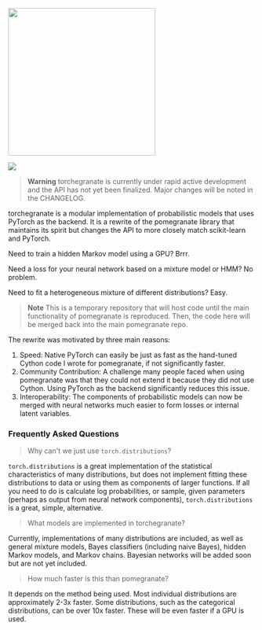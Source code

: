 <img src="https://github.com/jmschrei/pomegranate/blob/master/docs/logo/pomegranate-logo.png" width=300>

![](https://github.com/jmschrei/torchegranate/actions/workflows/python-package.yml/badge.svg)

> **Warning**
> torchegranate is currently under rapid active development and the API has not yet been finalized. Major changes will be noted in the CHANGELOG. 

torchegranate is a modular implementation of probabilistic models that uses PyTorch as the backend. It is a rewrite of the pomegranate library that maintains its spirit but changes the API to more closely match scikit-learn and PyTorch.  

Need to train a hidden Markov model using a GPU? Brrr.

Need a loss for your neural network based on a mixture model or HMM? No problem.

Need to fit a heterogeneous mixture of different distributions? Easy.

> **Note**
> This is a temporary repository that will host code until the main functionality of pomegranate is reproduced. Then, the code here will be merged back into the main pomegranate repo.

The rewrite was motivated by three main reasons:

1. Speed: Native PyTorch can easily be just as fast as the hand-tuned Cython code I wrote for pomegranate, if not significantly faster.
2. Community Contribution: A challenge many people faced when using pomegranate was that they could not extend it because they did not use Cython. Using PyTorch as the backend significantly reduces this issue.
3. Interoperability: The components of probabilistic models can now be merged with neural networks much easier to form losses or internal latent variables. 


### Frequently Asked Questions

> Why can't we just use `torch.distributions`?

`torch.distributions` is a great implementation of the statistical characteristics of many distributions, but does not implement fitting these distributions to data or using them as components of larger functions. If all you need to do is calculate log probabilities, or sample, given parameters (perhaps as output from neural network components), `torch.distributions` is a great, simple, alternative.

> What models are implemented in torchegranate?

Currently, implementations of many distributions are included, as well as general mixture models, Bayes classifiers (including naive Bayes), hidden Markov models, and Markov chains. Bayesian networks will be added soon but are not yet included.

> How much faster is this than pomegranate?

It depends on the method being used. Most individual distributions are approximately 2-3x faster. Some distributions, such as the categorical distributions, can be over 10x faster. These will be even faster if a GPU is used.

